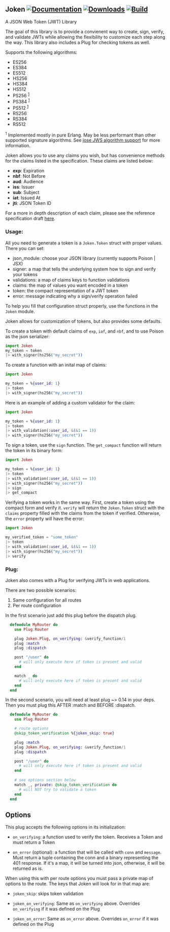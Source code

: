 ## Joken [![Documentation](https://img.shields.io/badge/docs-hexpm-blue.svg)](http://hexdocs.pm/joken/) [![Downloads](https://img.shields.io/hexpm/dt/joken.svg)](https://hex.pm/packages/joken) [![Build](https://travis-ci.org/bryanjos/joken.svg)](https://travis-ci.org/bryanjos/joken.svg)


A JSON Web Token (JWT) Library

The goal of this library is to provide a convienent way to create, sign, verify, and validate JWTs while allowing the flexibility to customize each step along the way. This library also includes a Plug for checking tokens as well. 

Supports the following algorithms:

* ES256
* ES384
* ES512
* HS256
* HS384
* HS512
* PS256 <sup>[1](#footnote-1)</sup>
* PS384 <sup>[1](#footnote-1)</sup>
* PS512 <sup>[1](#footnote-1)</sup>
* RS256
* RS384
* RS512

<sup><a name="footnote-1">1</a></sup> Implemented mostly in pure Erlang. May be less performant than other supported signature algorithms. See [jose JWS algorithm support](https://github.com/potatosalad/erlang-jose#json-web-signature-jws-rfc-7515) for more information.

Joken allows you to use any claims you wish, but has convenience methods for the claims listed in the specification. These claims are listed below:

* **exp**: Expiration
* **nbf**: Not Before
* **aud**: Audience
* **iss**: Issuer
* **sub**: Subject
* **iat**: Issued At
* **jti**: JSON Token ID

For a more in depth description of each claim, please see the reference specification draft [here](http://self-issued.info/docs/draft-ietf-oauth-json-web-token.html).

### Usage:

All you need to generate a token is a `Joken.Token` struct with proper values. 
There you can set:
- json_module: choose your JSON library (currently supports Poison | JSX)
- signer: a map that tells the underlying system how to sign and verify your 
tokens
- validations: a map of claims keys to function validations
- claims: the map of values you want encoded in a token
- token: the compact representation of a JWT token
- error: message indicating why a sign/verify operation failed

To help you fill that configuration struct properly, use the functions in the `Joken` module.

Joken allows for customization of tokens, but also provides some defaults.

To create a token with default claims of `exp`, `iaf`, and `nbf`, and to use Poison as the json serializer:

```elixir
import Joken
my_token = token
|> with_signer(hs256("my_secret"))
```

To create a function with an inital map of claims:

```elixir
import Joken

my_token = %{user_id: 1}
|> token
|> with_signer(hs256("my_secret"))
```

Here is an example of adding a custom validator for the claim:

```elixir
import Joken

my_token = %{user_id: 1}
|> token
|> with_validation(:user_id, &(&1 == 1))
|> with_signer(hs256("my_secret"))
```

To sign a token, use the `sign` function. The `get_compact` function will return the token in its binary form:

```elixir
import Joken

my_token = %{user_id: 1}
|> token
|> with_validation(:user_id, &(&1 == 1))
|> with_signer(hs256("my_secret"))
|> sign
|> get_compact
```

Verifying a token works in the same way. First, create a token using the compact form and verify it. `verify` will return the `Joken.Token` struct with the `claims` property filled with the claims from the token if verified. Otherwise, the `error` property will have the error:

```elixir
import Joken

my_verified_token = "some_token"
|> token
|> with_validation(:user_id, &(&1 == 1))
|> with_signer(hs256("my_secret"))
|> verify
```

### Plug:

Joken also comes with a Plug for verifying JWTs in web applications.

There are two possible scenarios:

1. Same configuration for all routes
2. Per route configuration

In the first scenario just add this plug before the dispatch plug.

```elixir
  defmodule MyRouter do
    use Plug.Router

    plug Joken.Plug, on_verifying: &verify_function/1
    plug :match
    plug :dispatch

    post "/user" do
      # will only execute here if token is present and valid
    end

    match _ do
      # will only execute here if token is present and valid
    end
  end
```

In the second scenario, you will need at least plug ~> 0.14 in your deps. 
Then you must plug this AFTER :match and BEFORE :dispatch. 

```elixir
  defmodule MyRouter do
    use Plug.Router

    # route options
    @skip_token_verification %{joken_skip: true}

    plug :match
    plug Joken.Plug, on_verifying: &verify_function/1       
    plug :dispatch

    post "/user" do
      # will only execute here if token is present and valid
    end
    
    # see options section below
    match _, private: @skip_token_verification do
      # will NOT try to validate a token
    end
  end
```
## Options

This plug accepts the following options in its initialization:

- `on_verifying`: a function used to verify the token. Receives a Token and must return a Token 

- `on_error` (optional): a function that will be called with `conn` and `message`. Must
return a tuple containing the conn and a binary representing the 401 response. If it's a map,
it will be turned into json, otherwise, it will be returned as is.

When using this with per route options you must pass a private map of options
to the route. The keys that Joken will look for in that map are:

- `joken_skip`: skips token validation

- `joken_on_verifying`: Same as `on_verifying` above. Overrides 
`on_verifying` if it was defined on the Plug

- `joken_on_error`: Same as `on_error` above. Overrides 
`on_error` if it was defined on the Plug
